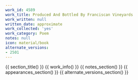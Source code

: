 ```yaml
---
work_id: 4589
work_title: Produced And Bottled By Franciscan Vineyards
work_written: null
written_date: approximate
work_collected: 'yes'
work_category: Poem
notes: null
icon: material/book
alternate_versions:
- 2501
---
```


{{ section_title() }}
{{ work_info() }}
{{ notes_section() }}
{{ appearances_section() }}
{{ alternate_versions_section() }}